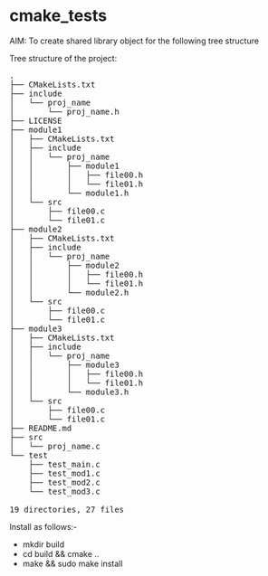 # cmake_tests
AIM: To create shared library object for the following tree structure

Tree structure of the project:
<pre>
.
├── CMakeLists.txt
├── include
│   └── proj_name
│       └── proj_name.h
├── LICENSE
├── module1
│   ├── CMakeLists.txt
│   ├── include
│   │   └── proj_name
│   │       ├── module1
│   │       │   ├── file00.h
│   │       │   └── file01.h
│   │       └── module1.h
│   └── src
│       ├── file00.c
│       └── file01.c
├── module2
│   ├── CMakeLists.txt
│   ├── include
│   │   └── proj_name
│   │       ├── module2
│   │       │   ├── file00.h
│   │       │   └── file01.h
│   │       └── module2.h
│   └── src
│       ├── file00.c
│       └── file01.c
├── module3
│   ├── CMakeLists.txt
│   ├── include
│   │   └── proj_name
│   │       ├── module3
│   │       │   ├── file00.h
│   │       │   └── file01.h
│   │       └── module3.h
│   └── src
│       ├── file00.c
│       └── file01.c
├── README.md
├── src
│   └── proj_name.c
└── test
    ├── test_main.c
    ├── test_mod1.c
    ├── test_mod2.c
    └── test_mod3.c

19 directories, 27 files
</pre>

Install as follows:-
<ul>
  <li> mkdir build</li>
  <li> cd build && cmake ..</li>
  <li> make && sudo make install</li>
</ul>
